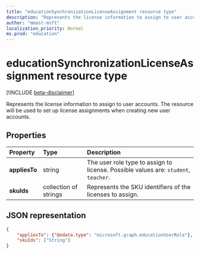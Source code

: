 ```yaml
---
title: "educationSynchronizationLicenseAssignment resource type"
description: "Represents the license information to assign to user accounts. The resource will be used to set up license assignments when creating new user accounts."
author: "mmast-msft"
localization_priority: Normal
ms.prod: "education"
---
```


# educationSynchronizationLicenseAssignment resource type

[!INCLUDE [beta-disclaimer](../../includes/beta-disclaimer.md)]

Represents the license information to assign to user accounts. The resource will be used to set up license assignments when creating new user accounts.

## Properties

| Property | Type | Description |
|:-|:-|:-|
| **appliesTo** | string | The user role type to assign to license. Possible values are: `student`, `teacher`.         |
| **skuIds** | collection of strings |  Represents the SKU identifiers of the licenses to assign.        |

## JSON representation
<!-- {
  "blockType": "resource",
  "optionalProperties": [

  ],
  "@odata.type": "microsoft.graph.educationSynchronizationLicenseAssignment"
}-->

```json
{
    "appliesTo": {"@odata.type": "microsoft.graph.educationUserRole"},
    "skuIds": ["String"]
}
```
<!--
{
  "type": "#page.annotation",
  "suppressions": [
    "Error: /api-reference/beta/resources/educationsynchronizationlicenseassignment.md:\r\n      Exception processing links.\r\n    System.ArgumentException: Link Definition was null. Link text: !INCLUDE [beta-disclaimer](../../includes/beta-disclaimer.md)\r\n      at ApiDoctor.Validation.DocFile.get_LinkDestinations()\r\n      at ApiDoctor.Validation.DocSet.ValidateLinks(Boolean includeWarnings, String[] relativePathForFiles, IssueLogger issues, Boolean requireFilenameCaseMatch, Boolean printOrphanedFiles)"
  ]
}
-->
